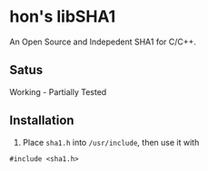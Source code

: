# hon's libSHA1
An Open Source and Indepedent SHA1 for C/C++.

## Satus
Working - Partially Tested

## Installation
1. Place `sha1.h` into `/usr/include`, then use it with
```
#include <sha1.h>
```
